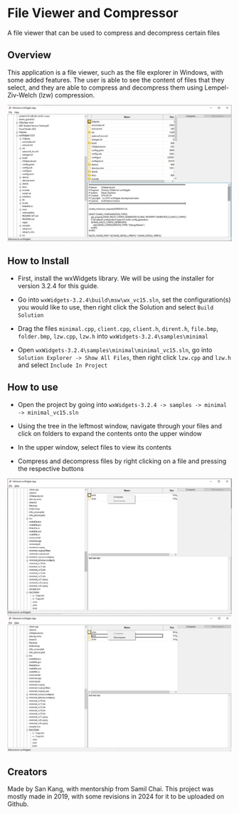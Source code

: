 # File Viewer and Compressor
A file viewer that can be used to compress and decompress certain files

Overview
------------

This application is a file viewer, such as the file explorer in Windows, with some added features. The user is able to see the content of files that they select, and they are able to compress and decompress them using Lempel-Ziv-Welch (lzw) compression.

<img src="./images/file_exploration_and_viewing.JPG" alt="Image of a file explorer" width="900">

How to Install
------------

 - First, install the wxWidgets library. We will be using the installer for version 3.2.4 for this guide. 

 - Go into `wxWidgets-3.2.4\build\msw\wx_vc15.sln`, set the configuration(s) you would like to use, then right click the Solution and select `Build Solution`

 - Drag the files `minimal.cpp`, `client.cpp`, `client.h`, `dirent.h`, `file.bmp`, `folder.bmp`, `lzw.cpp`, `lzw.h` into `wxWidgets-3.2.4\samples\minimal`

 - Open `wxWidgets-3.2.4\samples\minimal\minimal_vc15.sln`, go into `Solution Explorer -> Show All Files`, then right click `lzw.cpp` and `lzw.h` and select `Include In Project`
 
How to use
-----

 - Open the project by going into `wxWidgets-3.2.4 -> samples -> minimal -> minimal_vc15.sln`

 - Using the tree in the leftmost window, navigate through your files and click on folders to expand the contents onto the upper window

 - In the upper window, select files to view its contents

 - Compress and decompress files by right clicking on a file and pressing the respective buttons

<img src="./images/file_compression_popup.JPG" alt="Image of a compression option on a file" width="900">

<img src="./images/file_decompression_popup.JPG" alt="Image of a decompression option on a file" width="900">

Creators
-----

Made by San Kang, with mentorship from Samil Chai.
This project was mostly made in 2019, with some revisions in 2024 for it to be uploaded on Github.
